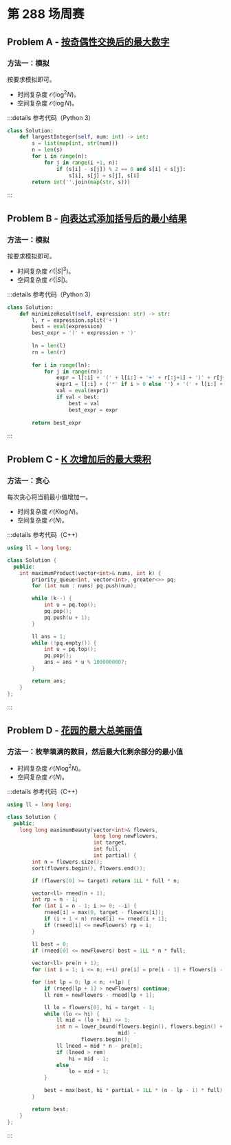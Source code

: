 # 第 288 场周赛

## Problem A - [按奇偶性交换后的最大数字](https://leetcode.cn/problems/largest-number-after-digit-swaps-by-parity/)

### 方法一：模拟

按要求模拟即可。

- 时间复杂度 $\mathcal{O}(\log^2N)$。
- 空间复杂度 $\mathcal{O}(\log N)$。

:::details 参考代码（Python 3）

```python
class Solution:
    def largestInteger(self, num: int) -> int:
        s = list(map(int, str(num)))
        n = len(s)
        for i in range(n):
            for j in range(i +1, n):
                if (s[i] - s[j]) % 2 == 0 and s[i] < s[j]:
                    s[i], s[j] = s[j], s[i]
        return int(''.join(map(str, s)))
```

:::

## Problem B - [向表达式添加括号后的最小结果](https://leetcode.cn/problems/minimize-result-by-adding-parentheses-to-expression/)

### 方法一：模拟

按要求模拟即可。

- 时间复杂度 $\mathcal{O}(|S|^3)$。
- 空间复杂度 $\mathcal{O}(|S|)$。

:::details 参考代码（Python 3）

```python
class Solution:
    def minimizeResult(self, expression: str) -> str:
        l, r = expression.split('+')
        best = eval(expression)
        best_expr = '(' + expression + ')'
        
        ln = len(l)
        rn = len(r)
        
        for i in range(ln):
            for j in range(rn):
                expr = l[:i] + '(' + l[i:] + '+' + r[:j+1] + ')' + r[j+1:]
                expr1 = l[:i] + ('*' if i > 0 else '') + '(' + l[i:] + '+' + r[:j+1] + ')' + ('*' if j + 1 < rn else '') + r[j+1:]
                val = eval(expr1)
                if val < best:
                    best = val
                    best_expr = expr
        
        return best_expr
```

:::


## Problem C - [K 次增加后的最大乘积](https://leetcode.cn/problems/maximum-product-after-k-increments/)

### 方法一：贪心

每次贪心将当前最小值增加一。

- 时间复杂度 $\mathcal{O}(K\log N)$。
- 空间复杂度 $\mathcal{O}(N)$。

:::details 参考代码（C++）

```cpp
using ll = long long;

class Solution {
  public:
    int maximumProduct(vector<int>& nums, int k) {
        priority_queue<int, vector<int>, greater<>> pq;
        for (int num : nums) pq.push(num);

        while (k--) {
            int u = pq.top();
            pq.pop();
            pq.push(u + 1);
        }

        ll ans = 1;
        while (!pq.empty()) {
            int u = pq.top();
            pq.pop();
            ans = ans * u % 1000000007;
        }

        return ans;
    }
};
```

:::

## Problem D - [花园的最大总美丽值](https://leetcode.cn/problems/maximum-total-beauty-of-the-gardens/)

### 方法一：枚举填满的数目，然后最大化剩余部分的最小值

- 时间复杂度 $\mathcal{O}(N\log^2N)$。
- 空间复杂度 $\mathcal{O}(N)$。

:::details 参考代码（C++）

```cpp
using ll = long long;

class Solution {
  public:
    long long maximumBeauty(vector<int>& flowers,
                            long long newFlowers,
                            int target,
                            int full,
                            int partial) {
        int n = flowers.size();
        sort(flowers.begin(), flowers.end());

        if (flowers[0] >= target) return 1LL * full * n;

        vector<ll> rneed(n + 1);
        int rp = n - 1;
        for (int i = n - 1; i >= 0; --i) {
            rneed[i] = max(0, target - flowers[i]);
            if (i + 1 < n) rneed[i] += rneed[i + 1];
            if (rneed[i] <= newFlowers) rp = i;
        }

        ll best = 0;
        if (rneed[0] <= newFlowers) best = 1LL * n * full;
        
        vector<ll> pre(n + 1);
        for (int i = 1; i <= n; ++i) pre[i] = pre[i - 1] + flowers[i - 1];

        for (int lp = 0; lp < n; ++lp) {
            if (rneed[lp + 1] > newFlowers) continue;
            ll rem = newFlowers - rneed[lp + 1];

            ll lo = flowers[0], hi = target - 1;
            while (lo <= hi) {
                ll mid = (lo + hi) >> 1;
                int n = lower_bound(flowers.begin(), flowers.begin() + lp + 1,
                                    mid) -
                        flowers.begin();
                ll lneed = mid * n - pre[n];
                if (lneed > rem)
                    hi = mid - 1;
                else
                    lo = mid + 1;
            }

            best = max(best, hi * partial + 1LL * (n - lp - 1) * full);
        }

        return best;
    }
};
```

:::
